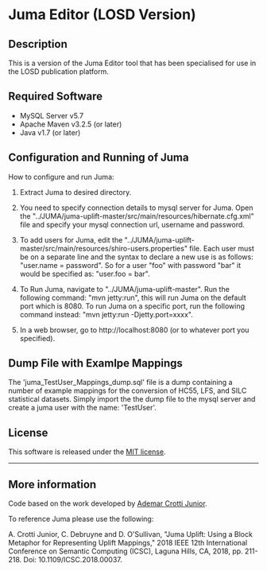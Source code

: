 # Juma Editor (LOSD Version)

## Description

This is a version of the Juma Editor tool that has been specialised for use in the LOSD publication platform.

## Required Software

- MySQL Server v5.7
- Apache Maven v3.2.5 (or later)
- Java v1.7 (or later)

## Configuration and Running of Juma

How to configure and run Juma:
1. Extract Juma to desired directory.

2. You need to specify connection details to mysql server for Juma.
   Open the "../JUMA/juma-uplift-master/src/main/resources/hibernate.cfg.xml" file and specify your mysql connection url, username and password.
	 
3. To add users for Juma, edit the "../JUMA/juma-uplift-master/src/main/resources/shiro-users.properties" file.
   Each user must be on a separate line and the syntax to declare a new use is as follows: "user.name = password".
	 So for a user "foo" with password "bar" it would be specified as: "user.foo = bar".
	 
4. To Run Juma, navigate to "../JUMA/juma-uplift-master".
	 Run the following command: "mvn jetty:run", this will run Juma on the default port which is 8080.
	 To run Juma on a specific port, run the following command instead: "mvn jetty:run -Djetty.port=xxxx".

5. In a web browser, go to http://localhost:8080 (or to whatever port you specified).

## Dump File with Examlpe Mappings

The 'juma_TestUser_Mappings_dump.sql' file is a dump containing a number of example mappings for the conversion of HC55, LFS, and SILC statistical datasets. Simply import the the dump file to the mysql server and create a juma user with the name: 'TestUser'.

## License
This software is released under the [MIT license](http://opensource.org/licenses/MIT).

-----

## More information

Code based on the work developed by [Ademar Crotti Junior](https://www.scss.tcd.ie/~crottija/juma/).

To reference Juma please use the following:

A. Crotti Junior, C. Debruyne and D. O'Sullivan, "Juma Uplift: Using a Block Metaphor for Representing Uplift Mappings," 2018 IEEE 12th International Conference on Semantic Computing (ICSC), Laguna Hills, CA, 2018, pp. 211-218. Doi: 10.1109/ICSC.2018.00037.
